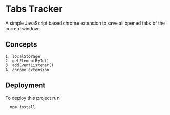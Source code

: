 
# Tabs Tracker

A simple JavaScript based chrome extension to save all opened tabs of the current window. 




## Concepts

    1. localStorage
    2. getElementById()
    3. addEventListener()
    4. chrome extension
   
  
     
## Deployment

To deploy this project run

```bash
  npm install
```

